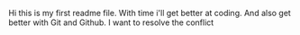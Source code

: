 Hi this is my first readme file.
With time i'll get better at coding.
And also get better with Git and Github.
I want to resolve the conflict
